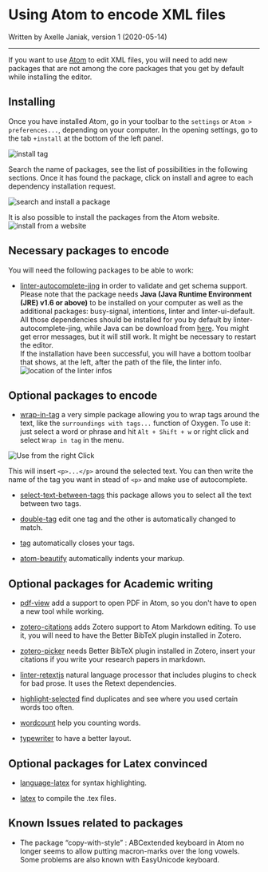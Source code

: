 # Using Atom to encode XML files

Written by Axelle Janiak, version 1 (2020-05-14)

****

If you want to use [Atom](https://atom.io/) to edit XML files, you will need to add new packages that are not among the core packages that you get by default while installing the editor.

## Installing
Once you have installed Atom, go in your toolbar to the `settings` or `Atom > preferences...`, depending on your computer. In the opening settings, go to the tab  `+install` at the bottom of the left panel.

![install tag](https://github.com/erc-dharma/project-documentation/blob/master/guides/images/UsingAtom01.png)

Search the name of packages, see the list of possibilities in the following sections. Once it has found the package, click on install and agree to each dependency installation request.

![search and install a package](https://github.com/erc-dharma/project-documentation/blob/master/guides/images/UsingAtom02.png)

It is also possible to install the packages from the Atom website.
![install from a website](https://github.com/erc-dharma/project-documentation/blob/master/guides/images/UsingAtom03.png)

## Necessary packages to encode
You will need the following packages to be able to work:
- [linter-autocomplete-jing](https://atom.io/packages/linter-autocomplete-jing) in order to validate and get schema support. Please note that the package needs **Java (Java Runtime Environment (JRE) v1.6 or above)** to be installed on your computer as well as the additional packages: busy-signal, intentions, linter and linter-ui-default. All those dependencies should be installed for you by default by linter-autocomplete-jing, while Java can be download from [here](https://www.java.com/fr/).
You might get error messages, but it will still work. It might be necessary to restart the editor.  
If the installation have been successful, you will have a bottom toolbar that shows, at the left, after the path of the file, the linter info.  
![location of the linter infos](https://github.com/erc-dharma/project-documentation/blob/master/guides/images/UsingAtom04.png)

## Optional packages to encode
- [wrap-in-tag](https://atom.io/packages/atom-wrap-in-tag) a very simple package allowing you to wrap tags around the text, like the `surroundings with tags...` function of Oxygen. To use it: just select a word or phrase and hit `Alt + Shift + w` or right click and select `Wrap in tag` in the menu.

![Use from the right Click](https://github.com/erc-dharma/project-documentation/blob/master/guides/images/UsingAtom05.png)

 This will insert `<p>...</p>` around the selected text. You can then write the name of the tag you want in stead of `<p>` and make use of autocomplete.

- [select-text-between-tags](https://atom.io/packages/select-text-between-tags) this package allows you to select all the text between two tags.

- [double-tag](https://atom.io/packages/double-tag) edit one tag and the other is automatically changed to match.

- [tag](https://atom.io/packages/tag) automatically closes your tags.

- [atom-beautify](https://atom.io/packages/atom-beautify) automatically indents your markup.

## Optional packages for Academic writing
- [pdf-view](https://atom.io/packages/pdf-view) add a support to open PDF in Atom, so you don't have to open a new tool while working.

- [zotero-citations](https://atom.io/packages/zotero-citations) adds Zotero support to Atom Markdown editing. To use it, you will need to have the Better BibTeX plugin installed in Zotero.

- [zotero-picker](https://atom.io/packages/zotero-picker) needs Better BibTeX plugin installed in Zotero, insert your citations if you write your research papers in markdown.

- [linter-retextjs](https://atom.io/packages/linter-retextjs) natural language processor that includes plugins to check for bad prose. It uses the Retext dependencies.

- [highlight-selected](https://atom.io/packages/highlight-selected) find duplicates and see where you used certain words too often.

- [wordcount](https://atom.io/packages/wordcount) help you counting words.

- [typewriter](https://atom.io/packages/typewriter) to have a better layout.

## Optional packages for Latex convinced
- [language-latex](https://atom.io/packages/language-latex) for syntax highlighting.

- [latex](https://atom.io/packages/latex) to compile the .tex files.

## Known Issues related to packages
- The package “copy-with-style” : ABCextended keyboard in Atom no longer seems to allow putting macron-marks over the long vowels. Some problems are also known with EasyUnicode keyboard.
